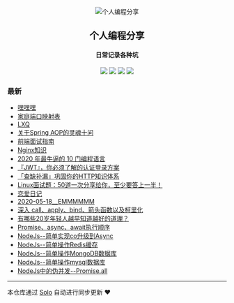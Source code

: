 <p align="center"><img alt="个人编程分享" src="https://www.xiaozao520.cn/static/logo2.ico"></p><h2 align="center">
个人编程分享
</h2>

<h4 align="center">日常记录各种坑</h4>
<p align="center"><a title="个人编程分享" target="_blank" href="https://github.com/liangzhaoliang95/solo-blog"><img src="https://img.shields.io/github/last-commit/liangzhaoliang95/solo-blog.svg?style=flat-square&color=FF9900"></a>
<a title="GitHub repo size in bytes" target="_blank" href="https://github.com/liangzhaoliang95/solo-blog"><img src="https://img.shields.io/github/repo-size/liangzhaoliang95/solo-blog.svg?style=flat-square"></a>
<a title="Solo Version" target="_blank" href="https://github.com/88250/solo/releases"><img src="https://img.shields.io/badge/solo-4.3.1-f1e05a.svg?style=flat-square&color=blueviolet"></a>
<a title="Hits" target="_blank" href="https://github.com/88250/hits"><img src="https://hits.b3log.org/liangzhaoliang95/solo-blog.svg"></a></p>

### 最新

* [嘿嘿嘿](http://www.xiaozao520.cn/articles/2020/12/24/1608818522777.html)
* [家庭端口映射表](http://www.xiaozao520.cn/articles/2020/12/01/1606813159401.html)
* [LXQ](http://www.xiaozao520.cn/articles/2020/11/24/1606186583155.html)
* [关于Spring AOP的灵魂十问](http://www.xiaozao520.cn/articles/2020/09/09/1599613727655.html)
* [前端面试指南](http://www.xiaozao520.cn/articles/2020/08/28/1598607282631.html)
* [Nginx知识](http://www.xiaozao520.cn/articles/2020/08/24/1598231403151.html)
* [2020 年最牛逼的 10 门编程语言](http://www.xiaozao520.cn/articles/2020/08/21/1597973283154.html)
* [『JWT』，你必须了解的认证登录方案](http://www.xiaozao520.cn/articles/2020/08/20/1597887680480.html)
* [「查缺补漏」巩固你的HTTP知识体系](http://www.xiaozao520.cn/articles/2020/08/08/1596877693558.html)
* [Linux面试题：50道一次分享给你，至少要答上一半！](http://www.xiaozao520.cn/articles/2020/06/06/1591425862450.html)
* [恋爱日记](http://www.xiaozao520.cn/articles/2020/05/27/1590579451591.html)
* [2020-05-18__EMMMMMM](http://www.xiaozao520.cn/articles/2020/05/26/1590458696820.html)
* [深入 call、apply、bind、箭头函数以及柯里化](http://www.xiaozao520.cn/articles/2020/05/06/1588765834924.html)
* [有哪些20岁年轻人越早知道越好的道理？](http://www.xiaozao520.cn/articles/2020/03/03/1583202423637.html)
* [Promise、async、await执行顺序](http://www.xiaozao520.cn/articles/2019/12/26/1577346362517.html)
* [NodeJs--简单实现co升级到Async](http://www.xiaozao520.cn/articles/2019/12/14/1576311999409.html)
* [NodeJs--简单操作Redis缓存](http://www.xiaozao520.cn/articles/2019/12/12/1576139444563.html)
* [NodeJs--简单操作MongoDB数据库](http://www.xiaozao520.cn/articles/2019/12/12/1576123246925.html)
* [NodeJs--简单操作mysql数据库](http://www.xiaozao520.cn/articles/2019/12/12/1576123072715.html)
* [NodeJs中的伪并发--Promise.all](http://www.xiaozao520.cn/articles/2019/12/12/1576119306429.html)



---

本仓库通过 [Solo](https://github.com/88250/solo) 自动进行同步更新 ❤️ 